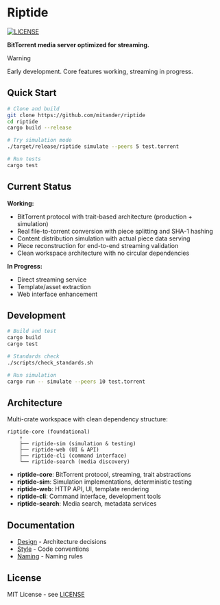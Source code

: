 # Riptide

[![LICENSE](https://img.shields.io/badge/license-MIT-blue.svg)](LICENSE)

**BitTorrent media server optimized for streaming.**

> [!WARNING]
> Early development. Core features working, streaming in progress.

## Quick Start

```bash
# Clone and build
git clone https://github.com/mitander/riptide
cd riptide
cargo build --release

# Try simulation mode
./target/release/riptide simulate --peers 5 test.torrent

# Run tests
cargo test
```

## Current Status

**Working:**
- BitTorrent protocol with trait-based architecture (production + simulation)
- Real file-to-torrent conversion with piece splitting and SHA-1 hashing
- Content distribution simulation with actual piece data serving
- Piece reconstruction for end-to-end streaming validation
- Clean workspace architecture with no circular dependencies

**In Progress:**
- Direct streaming service
- Template/asset extraction
- Web interface enhancement

## Development

```bash
# Build and test
cargo build
cargo test

# Standards check
./scripts/check_standards.sh

# Run simulation
cargo run -- simulate --peers 10 test.torrent
```

## Architecture

Multi-crate workspace with clean dependency structure:

```
riptide-core (foundational)
    ↑
    ├── riptide-sim (simulation & testing)
    ├── riptide-web (UI & API) 
    ├── riptide-cli (command interface)
    └── riptide-search (media discovery)
```

- **riptide-core**: BitTorrent protocol, streaming, trait abstractions
- **riptide-sim**: Simulation implementations, deterministic testing
- **riptide-web**: HTTP API, UI, template rendering
- **riptide-cli**: Command interface, development tools
- **riptide-search**: Media search, metadata services

## Documentation

- [Design](docs/DESIGN.md) - Architecture decisions
- [Style](docs/STYLE.md) - Code conventions  
- [Naming](docs/NAMING_CONVENTIONS.md) - Naming rules

## License

MIT License - see [LICENSE](LICENSE)
